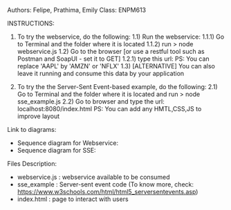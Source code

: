 Authors: Felipe, Prathima, Emily
Class: ENPM613

INSTRUCTIONS:

1) To try the webservice, do the following:
  1.1) Run the webservice:
      1.1.1) Go to Terminal and the folder where it is located
      1.1.2) run > node webservice.js
  1.2) Go to the browser [or use a restful tool such as Postman and SoapUI - set it to GET]
    1.2.1) type this url:
        PS: You can replace 'AAPL' by 'AMZN' or 'NFLX'
  1.3) [ALTERNATIVE] You can also leave it running and consume this data by your application

2) To try the the Server-Sent Event-based example, do the following: 
  2.1) Go to Terminal and the folder where it is located and run > node sse_example.js
  2.2) Go to browser and type the url: localhost:8080/index.html
      PS: You can add any HMTL,CSS,JS to improve layout

Link to diagrams:
- Sequence diagram for Webservice:
- Sequence diagram for SSE: 


Files Description:
- webservice.js : webservice available to be consumed
- sse_example   : Server-sent event code (To know more, check: https://www.w3schools.com/html/html5_serversentevents.asp) 
- index.html    : page to interact with users






